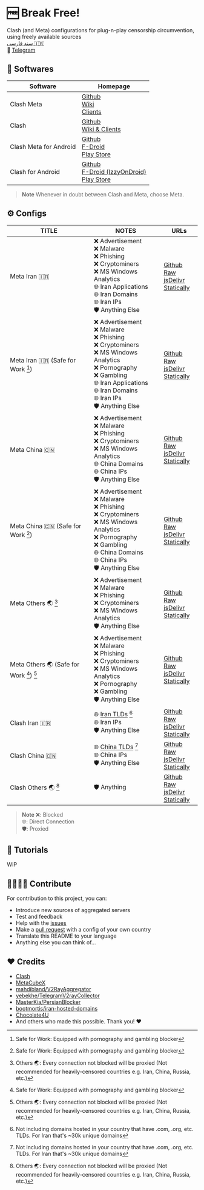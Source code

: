 # 🆓 Break Free!
Clash (and Meta) configurations for plug-n-play censorship circumvention, using freely available sources  
[سند فارسی 🇮🇷](README_fa.md)  
👥 [Telegram](https://t.me/BreakRealFree)

## 🏁 Softwares
| Software | Homepage |
| -------- | -------- |
| Clash Meta | [Github](https://github.com/MetaCubeX/Clash.Meta) <br> [Wiki](https://wiki.metacubex.one) <br> [Clients](https://wiki.metacubex.one/client/) |
| Clash    | [Github](https://github.com/dreamacro/clash) <br> [Wiki & Clients](https://dreamacro.github.io/clash/) |
| Clash Meta for Android | [Github](https://github.com/MetaCubeX/ClashMetaForAndroid/releases/latest) <br> [F-Droid](https://f-droid.org/en/packages/com.github.metacubex.clash.meta) <br> [Play Store](https://play.google.com/store/apps/details?id=com.github.metacubex.clash.meta) |
| Clash for Android | [Github](https://github.com/Kr328/ClashForAndroid/releases/latest) <br> [F-Droid (IzzyOnDroid)](https://www.f-droid.org/packages/com.github.kr328.clash.foss) <br> [Play Store](https://play.google.com/store/apps/details?id=com.github.kr328.clash) |
> **Note**
> Whenever in doubt between Clash and Meta, choose Meta.

## ⚙️ Configs
| TITLE | NOTES | URLs |
| ----- | ----- | ---- |
| Meta Iran 🇮🇷 | ❌ Advertisement <br> ❌ Malware <br> ❌ Phishing <br> ❌ Cryptominers <br> ❌ MS Windows Analytics <br> 🌐 Iran Applications <br> 🌐 Iran Domains <br> 🌐 Iran IPs <br> 🛡️ Anything Else | [Github Raw](https://raw.githubusercontent.com/demarcush/breakfree/master/meta-ir.yaml) <br> [jsDelivr](https://cdn.jsdelivr.net/gh/demarcush/breakfree@master/meta-ir.yaml) <br> [Statically](https://cdn.statically.io/gh/demarcush/breakfree/master/meta-ir.yaml) |
| Meta Iran 🇮🇷 (Safe for Work [^1]) | ❌ Advertisement <br> ❌ Malware <br> ❌ Phishing <br> ❌ Cryptominers <br> ❌ MS Windows Analytics <br> ❌ Pornography <br> ❌ Gambling <br> 🌐 Iran Applications <br> 🌐 Iran Domains <br> 🌐 Iran IPs <br> 🛡️ Anything Else | [Github Raw](https://raw.githubusercontent.com/demarcush/breakfree/master/meta-ir-sfw.yaml) <br> [jsDelivr](https://cdn.jsdelivr.net/gh/demarcush/breakfree@master/meta-ir-sfw.yaml) <br> [Statically](https://cdn.statically.io/gh/demarcush/breakfree/master/meta-ir-sfw.yaml) |
| Meta China 🇨🇳 | ❌ Advertisement <br> ❌ Malware <br> ❌ Phishing <br> ❌ Cryptominers <br> ❌ MS Windows Analytics <br> 🌐 China Domains <br> 🌐 China IPs <br> 🛡️ Anything Else | [Github Raw](https://raw.githubusercontent.com/demarcush/breakfree/master/meta-cn.yaml) <br> [jsDelivr](https://cdn.jsdelivr.net/gh/demarcush/breakfree@master/meta-cn.yaml) <br> [Statically](https://cdn.statically.io/gh/demarcush/breakfree/master/meta-cn.yaml) |
| Meta China 🇨🇳 (Safe for Work [^1]) | ❌ Advertisement <br> ❌ Malware <br> ❌ Phishing <br> ❌ Cryptominers <br> ❌ MS Windows Analytics <br> ❌ Pornography <br> ❌ Gambling <br> 🌐 China Domains <br> 🌐 China IPs <br> 🛡️ Anything Else | [Github Raw](https://raw.githubusercontent.com/demarcush/breakfree/master/meta-cn-sfw.yaml) <br> [jsDelivr](https://cdn.jsdelivr.net/gh/demarcush/breakfree@master/meta-cn-sfw.yaml) <br> [Statically](https://cdn.statically.io/gh/demarcush/breakfree/master/meta-cn-sfw.yaml) |
| Meta Others 🌏 [^2] | ❌ Advertisement <br> ❌ Malware <br> ❌ Phishing <br> ❌ Cryptominers <br> ❌ MS Windows Analytics <br> 🛡️ Anything Else | [Github Raw](https://raw.githubusercontent.com/demarcush/breakfree/master/meta-others.yaml) <br> [jsDelivr](https://cdn.jsdelivr.net/gh/demarcush/breakfree@master/meta-others.yaml) <br> [Statically](https://cdn.statically.io/gh/demarcush/breakfree/master/meta-others.yaml) |
| Meta Others 🌏 (Safe for Work [^1]) [^2] | ❌ Advertisement <br> ❌ Malware <br> ❌ Phishing <br> ❌ Cryptominers <br> ❌ MS Windows Analytics <br> ❌ Pornography <br> ❌ Gambling <br> 🛡️ Anything Else | [Github Raw](https://raw.githubusercontent.com/demarcush/breakfree/master/meta-others-sfw.yaml) <br> [jsDelivr](https://cdn.jsdelivr.net/gh/demarcush/breakfree@master/meta-others-sfw.yaml) <br> [Statically](https://cdn.statically.io/gh/demarcush/breakfree/master/meta-others-sfw.yaml) |
| Clash Iran 🇮🇷 | 🌐 [Iran TLDs](https://en.wikipedia.org/wiki/.ir) [^3] <br> 🌐 Iran IPs <br> 🛡️ Anything Else | [Github Raw](https://raw.githubusercontent.com/demarcush/breakfree/master/clash-ir.yaml) <br> [jsDelivr](https://cdn.jsdelivr.net/gh/demarcush/breakfree@master/clash-ir.yaml) <br> [Statically](https://cdn.statically.io/gh/demarcush/breakfree/master/clash-ir.yaml) |
| Clash China 🇨🇳 | 🌐 [China TLDs](https://github.com/v2fly/domain-list-community/blob/master/data/tld-cn) [^3] <br> 🌐 China IPs <br> 🛡️ Anything Else | [Github Raw](https://raw.githubusercontent.com/demarcush/breakfree/master/clash-cn.yaml) <br> [jsDelivr](https://cdn.jsdelivr.net/gh/demarcush/breakfree@master/clash-cn.yaml) <br> [Statically](https://cdn.statically.io/gh/demarcush/breakfree/master/clash-cn.yaml) |
| Clash Others 🌏 [^2] | 🛡️ Anything | [Github Raw](https://raw.githubusercontent.com/demarcush/breakfree/master/clash-others.yaml) <br> [jsDelivr](https://cdn.jsdelivr.net/gh/demarcush/breakfree@master/clash-others.yaml) <br> [Statically](https://cdn.statically.io/gh/demarcush/breakfree/master/clash-others.yaml) |
> **Note**
> ❌: Blocked <br> 🌐: Direct Connection <br> 🛡️: Proxied

## 🦮 Tutorials
WIP

## 👨‍👩‍👧‍👦 Contribute
For contribution to this project, you can:
- Introduce new sources of aggregated servers
- Test and feedback
- Help with the [issues](https://github.com/demarcush/breakfree/issues)
- Make a [pull request](https://github.com/demarcush/breakfree/pulls) with a config of your own country
- Translate this README to your language
- Anything else you can think of...

## ❤️ Credits
- [Clash](https://github.com/Dreamacro/clash)
- [MetaCubeX](https://github.com/MetaCubeX)
- [mahdibland/V2RayAggregator](https://github.com/mahdibland/V2RayAggregator)
- [yebekhe/TelegramV2rayCollector](https://github.com/yebekhe/TelegramV2rayCollector)
- [MasterKia/PersianBlocker](https://github.com/MasterKia/PersianBlocker)
- [bootmortis/iran-hosted-domains](https://github.com/bootmortis/iran-hosted-domains)
- [Chocolate4U](https://github.com/Chocolate4U)
- And others who made this possible. Thank you! ❤️

[^1]: Safe for Work: Equipped with pornography and gambling blocker
[^2]: Others 🌏: Every connection not blocked will be proxied (Not recommended for heavily-censored countries e.g. Iran, China, Russia, etc.)
[^3]: Not including domains hosted in your country that have .com, .org, etc. TLDs. For Iran that's ~30k unique domains
